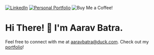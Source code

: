 [![LinkedIn][LinkedIn]][LinkedIn-url]
[![Personal Portfolio][GitHub.io]][GitHub-url]
![Buy Me a Coffee!](https://img.shields.io/badge/Buy%20Me%20a%20Coffee!?logo=buymeacofeee&logoColor=%23ffdd00&color=fff&link=https%3A%2F%2Fbuymeacoffee.com%2Faaravbatra)

# Hi There! 👋 I'm Aarav Batra.
Feel free to connect with me at aaravbatra@duck.com. Check out my [portfolio](https://www.aaravbatra.me)!

<!-- Badge Links -->
[LinkedIn]: https://img.shields.io/badge/LinkedIn-0a66c2?logo=linkedin&logoColor=fff&color=0a66c2
[LinkedIn-url]: https://linkedin.aaravbatra.me
[GitHub.io]: https://img.shields.io/badge/Aarav%20Batra's%20Portfolio-2c2f33?logo=github&logoColor=fff&color=171515
[GitHub-url]: https://www.aaravbatra.me
